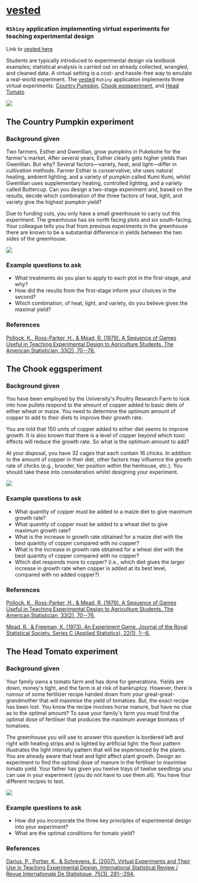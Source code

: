 # [vested](https://cmjt.shinyapps.io/vested/)

### `RShiny` application implementing **v**irtual **e**xperiment**s** for **t**eaching **e**xperimental **d**esign

Link to [vested here](https://cmjt.shinyapps.io/vested/)

Students are typically introduced to experimental design via textbook examples; statistical analysis is carried out on already collected, wrangled, and cleaned data. A virtual setting is a cost- and hassle-free way to emulate a real-world experiment. The [vested](https://cmjt.shinyapps.io/vested/) `Rshiny` application implements three virtual experiments: [Country Pumpkin](#country-pumpkin), [Chook eggsperiment](#chook-eggsperiment), and [Head Tomato](#head-tomato)

![](/www/img/vested.png)


## The **Country Pumpkin** experiment


### Background given

Two farmers, Esther and Gwenllian, grow pumpkins in Pukekohe for the farmer's market. After several years, Esther clearly gets higher yields than Gwenllian. But why? Several factors—variety, heat, and light—differ in cultivation methods. Farmer Esther is conservative; she uses natural heating, ambient lighting, and a variety of pumpkin called Kumi Kumi, whilst Gwenllian uses supplementary heating, controlled lighting, and a variety called Buttercup. Can you design a two-stage experiment and, based on the results, decide which combination of the three factors of heat, light, and variety give the highest pumpkin yield?

Due to funding cuts, you only have a small greenhouse to carry out this experiment. The greenhouse has six north facing plots and six south-facing. Your colleague tells you that from previous experiments in the greenhouse there are known to be a substantial difference in yields between the two sides of the greenhouse.

![](/www/img/pump_experiment.png)

### Example questions to ask

 - What treatments do you plan to apply to each plot in the first-stage, and why?
 - How did the results from the first-stage inform your choices in the second?
 - Which combination, of heat, light, and variety, do you believe gives the maximal yield?

### References

[Pollock, K., Ross-Parker, H., & Mead, R. (1979). A Sequence of Games Useful in Teaching Experimental Design to Agriculture Students. The American Statistician, 33(2), 70--76.](https://www.jstor.org/stable/2683224)


## The **Chook eggsperiment**


### Background given

You have been employed by the University's Poultry Research Farm to look into how pullets respond to the amount of copper added to basic diets of either wheat or maize. You need to determine the optimum amount of copper to add to their diets to improve their growth rate.

You are told that 150 units of copper added to either diet seems to improve growth. It is also known that there is a level of copper beyond which toxic effects will reduce the growth rate. So what is the optimum amount to add?

At your disposal, you have 32 cages that each contain 16 chicks. In addition to the amount of copper in their diet, other factors may influence the growth rate of chicks (e.g., brooder, tier position within the henhouse, etc.). You should take these into consideration whilst designing your experiment.

![](/www/img/chooks_experiment.png)

### Example questions to ask

 - What quantity of copper must be added to a maize diet to give maximum growth rate?
 - What quantity of copper must be added to a wheat diet to give maximum growth rate?
 - What is the increase in growth rate obtained for a maize diet with the best quantity of copper compared with no copper?
 - What is the increase in growth rate obtained for a wheat diet with the best quantity of copper compared with no copper?
 - Which diet responds more to copper? (i.e., which diet gives the larger increase in growth rate when copper is added at its best level, compared with no added copper?)


### References

[Pollock, K., Ross-Parker, H., & Mead, R. (1979). A Sequence of Games Useful in Teaching Experimental Design to Agriculture Students. The American Statistician, 33(2), 70--76.](https://www.jstor.org/stable/2683224)

[Mead, R., & Freeman, K. (1973). An Experiment Game. Journal of the Royal Statistical Society. Series C (Applied Statistics), 22(1), 1--6.](https://www.jstor.org/stable/2346298)


## The **Head Tomato** experiment

### Background given

Your family owns a tomato farm and has done for generations. Yields are down, money's tight, and the farm is at risk of bankruptcy. However, there is rumour of some fertilizer recipe handed down from your great-great-grandmother that will maximise the yield of tomatoes. But, the exact recipe has been lost. You know the recipe involves horse manure, but have no clue as to the optimal amount? To save your family's farm you must find the optimal dose of fertiliser that produces the maximum average biomass of tomatoes.

The greenhouse you will use to answer this question is bordered left and right with heating strips and is lighted by artificial light: the floor pattern illustrates the light intensity pattern that will be experienced by the plants. You are already aware that heat and light affect plant growth. Design an experiment to find the optimal dose of manure in the fertiliser to maximise tomato yield. Your father has given you twelve trays of twelve seedlings you can use in your experiment (you do not have to use them all). You have four different recipes to test.

![](/www/img/tomato_experiment.png)

### Example questions to ask

 - How did you incorporate the three key principles of experimental design into your experiment?
 - What are the optimal conditions for tomato yield?

### References

[Darius, P., Portier, K., & Schrevens, E. (2007). Virtual Experiments and Their Use in Teaching Experimental Design. International Statistical Review / Revue Internationale De Statistique, 75(3), 281--294.](http://www.jstor.org/stable/41509871)


